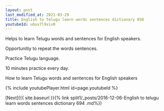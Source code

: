 ```yaml
---
layout: post
last_modified_at: 2021-03-29
title: English to Telugu learn words sentences dictionary 850 
youtubeId: uGuv7l9viv0
---
```

 
 
Helps to learn Telugu words and sentences for English speakers.

Opportunitiy to repeat the words sentences. 

Practice Telugu language. 
 
10 minutes practice every day. 
 
How to learn Telugu words and sentences for English speakers 
 
{% include youtubePlayer.html id=page.youtubeId %}
 
 
[Next]({{ site.baseurl }}{% link  split1/_posts/2016-12-06-English to telugu learn words sentences dictionary 694 .md%})
 
